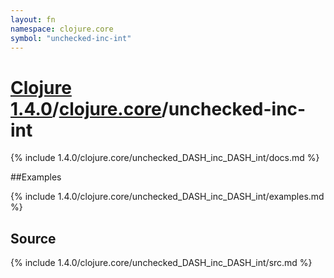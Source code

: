 ```yaml
---
layout: fn
namespace: clojure.core
symbol: "unchecked-inc-int"
---
```


# [Clojure 1.4.0](../../)/[clojure.core](../)/unchecked-inc-int

{% include 1.4.0/clojure.core/unchecked_DASH_inc_DASH_int/docs.md %}

##Examples

{% include 1.4.0/clojure.core/unchecked_DASH_inc_DASH_int/examples.md %}
## Source
{% include 1.4.0/clojure.core/unchecked_DASH_inc_DASH_int/src.md %}

